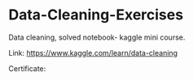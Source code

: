# Data-Cleaning-Exercises
Data cleaning, solved notebook- kaggle mini course.

Link: https://www.kaggle.com/learn/data-cleaning

Certificate:
